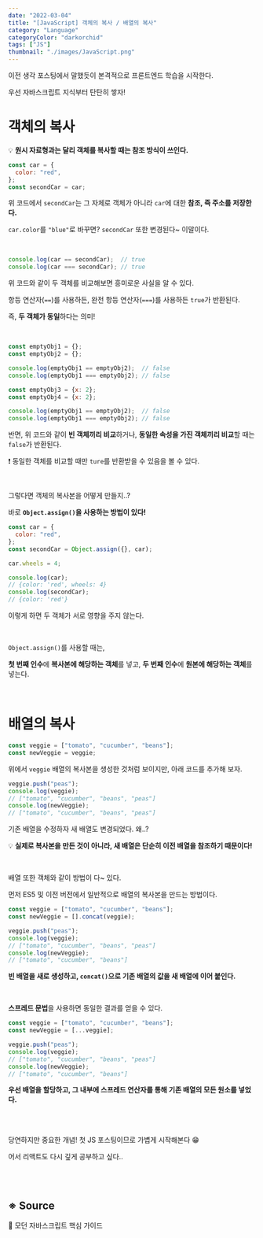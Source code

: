 ```yaml
---
date: "2022-03-04"
title: "[JavaScript] 객체의 복사 / 배열의 복사"
category: "Language"
categoryColor: "darkorchid"
tags: ["JS"]
thumbnail: "./images/JavaScript.png"
---
```


이전 생각 포스팅에서 말했듯이 본격적으로 프론트엔드 학습을 시작한다.

우선 자바스크립트 지식부터 탄탄히 쌓자!

# 객체의 복사

💡 **원시 자료형과는 달리 객체를 복사할 때는 참조 방식이 쓰인다.**

```js
const car = {
  color: "red",
};
const secondCar = car;
```

위 코드에서 `secondCar`는 그 자체로 객체가 아니라 `car`에 대한 **참조, 즉 주소를 저장한다.**

`car.color`를 `"blue"`로 바꾸면? `secondCar` 또한 변경된다~ 이말이다.

<br />

```js
console.log(car == secondCar);  // true
console.log(car === secondCar); // true
```

위 코드와 같이 두 객체를 비교해보면 흥미로운 사실을 알 수 있다.

항등 연산자(`==`)를 사용하든, 완전 항등 연산자(`===`)를 사용하든 `true`가 반환된다.

즉, **두 객체가 동일**하다는 의미!

<br />

```js
const emptyObj1 = {};
const emptyObj2 = {};

console.log(emptyObj1 == emptyObj2);  // false
console.log(emptyObj1 === emptyObj2); // false

const emptyObj3 = {x: 2};
const emptyObj4 = {x: 2};

console.log(emptyObj1 == emptyObj2);  // false
console.log(emptyObj1 === emptyObj2); // false
```

반면, 위 코드와 같이 **빈 객체끼리 비교**하거나, **동일한 속성을 가진 객체끼리 비교**할 때는 `false`가 반환된다.

❗️ 동일한 객체를 비교할 때만 `ture`를 반환받을 수 있음을 볼 수 있다.

<br />

그렇다면 객체의 복사본을 어떻게 만들지..?

바로 **`Object.assign()`을 사용하는 방법이 있다!**

```js
const car = {
  color: "red",
};
const secondCar = Object.assign({}, car);

car.wheels = 4;

console.log(car);           
// {color: 'red', wheels: 4}
console.log(secondCar);
// {color: 'red'}
```

이렇게 하면 두 객체가 서로 영향을 주지 않는다.

<br />

`Object.assign()`를 사용할 때는, 

**첫 번째 인수**에 **복사본에 해당하는 객체**를 넣고, **두 번째 인수**에 **원본에 해당하는 객체**를 넣는다.

<br />

# 배열의 복사

```js
const veggie = ["tomato", "cucumber", "beans"];
const newVeggie = veggie;
```

위에서 `veggie` 배열의 복사본을 생성한 것처럼 보이지만, 아래 코드를 추가해 보자.

```js
veggie.push("peas");
console.log(veggie);
// ["tomato", "cucumber", "beans", "peas"]
console.log(newVeggie);
// ["tomato", "cucumber", "beans", "peas"]
```

기존 배열을 수정하자 새 배열도 변경되었다. 왜..?

💡 **실제로 복사본을 만든 것이 아니라, 새 배열은 단순히 이전 배열을 참조하기 때문이다!**

<br />

배열 또한 객체와 같이 방법이 다~ 있다.

먼저 ES5 및 이전 버전에서 일반적으로 배열의 복사본을 만드는 방법이다.

```js
const veggie = ["tomato", "cucumber", "beans"];
const newVeggie = [].concat(veggie);

veggie.push("peas");
console.log(veggie);
// ["tomato", "cucumber", "beans", "peas"]
console.log(newVeggie);
// ["tomato", "cucumber", "beans"]
```

**빈 배열을 새로 생성하고, `concat()`으로 기존 배열의 값을 새 배열에 이어 붙인다.**

<br />

**스프레드 문법**을 사용하면 동일한 결과를 얻을 수 있다.

```js
const veggie = ["tomato", "cucumber", "beans"];
const newVeggie = [...veggie];

veggie.push("peas");
console.log(veggie);
// ["tomato", "cucumber", "beans", "peas"]
console.log(newVeggie);
// ["tomato", "cucumber", "beans"]
```

**우선 배열을 할당하고, 그 내부에 스프레드 연산자를 통해 기존 배열의 모든 원소를 넣었다.**

<br />
<br />

당연하지만 중요한 개념! 첫 JS 포스팅이므로 가볍게 시작해본다 😁

어서 리액트도 다시 깊게 공부하고 싶다..

<br />
<br />

## ※ Source

📖 모던 자바스크립트 핵심 가이드